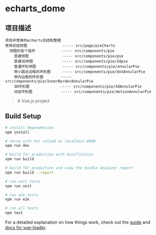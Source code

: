 # echarts_dome

## 项目描述
    项目中常用的echarts总结和整理
    常用总结饼图                ----- src/page/pieCharts
      饼图的各个组件            ----- src/components/pie
        普通饼图               ----- src/components/pie/pie
        普通3D饼图             ----- src/components/pie/3dpie
        普通环形饼图            ----- src/components/pie/annularPie
        带小圆点边框的环形图     ----- src/components/pie/dotAnnularPie 
        带内边框的环形图        ----- src/components/pie/InnerBorderAnnularPie 
        3D环形图              ----- src/components/pie/3dAnnularPie 
        动态环形图             ----- src/components/pie/motionAnnularPie 

> A Vue.js project

## Build Setup

``` bash
# install dependencies
npm install

# serve with hot reload at localhost:8080
npm run dev

# build for production with minification
npm run build

# build for production and view the bundle analyzer report
npm run build --report

# run unit tests
npm run unit

# run e2e tests
npm run e2e

# run all tests
npm test
```

For a detailed explanation on how things work, check out the [guide](http://vuejs-templates.github.io/webpack/) and [docs for vue-loader](http://vuejs.github.io/vue-loader).
